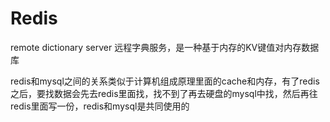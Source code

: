 # Redis

remote dictionary server 远程字典服务，是一种基于内存的KV键值对内存数据库

redis和mysql之间的关系类似于计算机组成原理里面的cache和内存，有了redis之后，要找数据会先去redis里面找，找不到了再去硬盘的mysql中找，然后再往redis里面写一份，redis和mysql是共同使用的